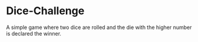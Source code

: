 # Dice-Challenge
A simple game where two dice are rolled and the die with the higher number is declared the winner.

